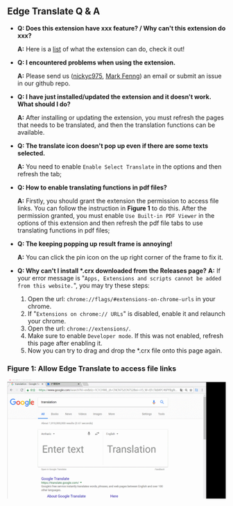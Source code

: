 ## Edge Translate Q & A

* __Q: Does this extension have xxx feature? / Why can't this extension do xxx?__

  __A:__ Here is a [list](./Introduction.md) of what the extension can do, check it out!

* __Q: I encountered problems when using the extension.__

  __A:__ Please send us ([nickyc975](mailto:chenjinlong2016@outlook.com), [Mark Fenng](mailto:f18846188605@gmail.com)) an email or submit an issue in our github repo.

* __Q: I have just installed/updated the extension and it doesn't work. What should I do?__

  __A:__ After installing or updating the extension, you must refresh the pages that needs to be translated, and then the translation functions can be available.

* __Q: The translate icon doesn't pop up even if there are some texts selected.__

  __A:__ You need to enable `Enable Select Translate` in the options and then refresh the tab;

* __Q: How to enable translating functions in pdf files?__

  __A:__ Firstly, you should grant the extension the permission to access file links. You can follow the instruction in __Figure 1__ to do this. After the permission granted, you must enable `Use Built-in PDF Viewer` in the options of this extension and then refresh the pdf file tabs to use translating functions in pdf files;

* __Q: The keeping popping up result frame is annoying!__

  __A:__ You can click the pin icon on the up right corner of the frame to fix it.

* __Q: Why can't I install *.crx downloaded from the Releases page?__
  __A:__ If your error message is "``Apps, Extensions and scripts cannot be added from this website.``", you may try these steps:
  1. Open the url: ``chrome://flags/#extensions-on-chrome-urls`` in your chrome.
  2. If "``Extensions on chrome:// URLs``" is disabled, enable it and relaunch your chrome.
  3. Open the url: ``chrome://extensions/``.
  4. Make sure to enable ``Developer mode``. If this was not enabled, refresh this page after enabling it.
  5. Now you can try to drag and drop the *.crx file onto this page again.


### Figure 1: Allow Edge Translate to access file links

![grant_access](../../images/grant_access.gif)